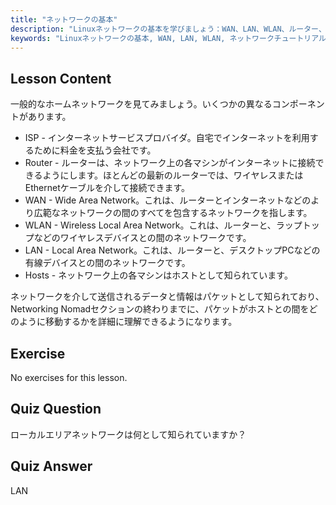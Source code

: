 ```yaml
---
title: "ネットワークの基本"
description: "Linuxネットワークの基本を学びましょう：WAN、LAN、WLAN、ルーター、ホストを理解します。この初心者向けガイドでネットワーキングの旅を始めましょう！"
keywords: "Linuxネットワークの基本, WAN, LAN, WLAN, ネットワークチュートリアル, 初心者向けLinux, ネットワーキングガイド, Linuxの概念"
---
```


## Lesson Content

一般的なホームネットワークを見てみましょう。いくつかの異なるコンポーネントがあります。

- ISP - インターネットサービスプロバイダ。自宅でインターネットを利用するために料金を支払う会社です。
- Router - ルーターは、ネットワーク上の各マシンがインターネットに接続できるようにします。ほとんどの最新のルーターでは、ワイヤレスまたはEthernetケーブルを介して接続できます。
- WAN - Wide Area Network。これは、ルーターとインターネットなどのより広範なネットワークの間のすべてを包含するネットワークを指します。
- WLAN - Wireless Local Area Network。これは、ルーターと、ラップトップなどのワイヤレスデバイスとの間のネットワークです。
- LAN - Local Area Network。これは、ルーターと、デスクトップPCなどの有線デバイスとの間のネットワークです。
- Hosts - ネットワーク上の各マシンはホストとして知られています。

ネットワークを介して送信されるデータと情報はパケットとして知られており、Networking Nomadセクションの終わりまでに、パケットがホストとの間をどのように移動するかを詳細に理解できるようになります。

## Exercise

No exercises for this lesson.

## Quiz Question

ローカルエリアネットワークは何として知られていますか？

## Quiz Answer

LAN
